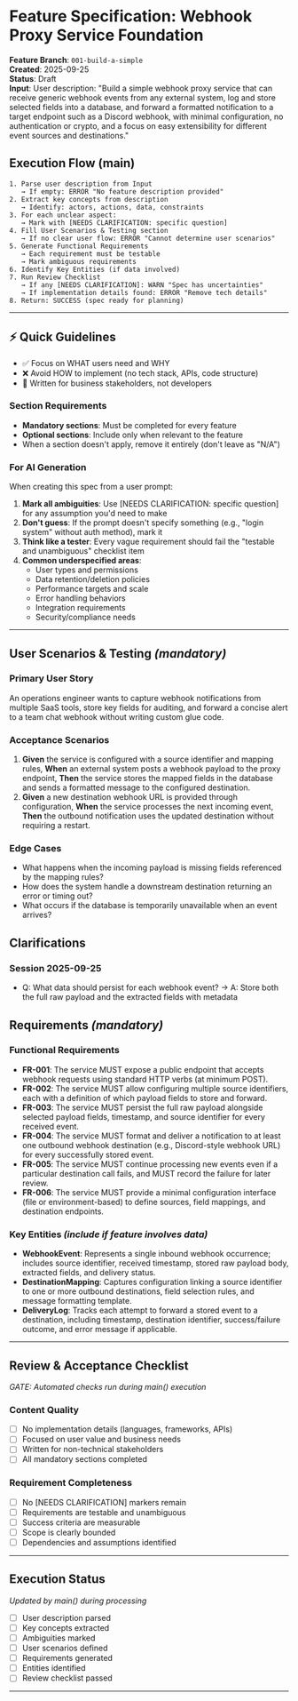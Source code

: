 # Feature Specification: Webhook Proxy Service Foundation

**Feature Branch**: `001-build-a-simple`  
**Created**: 2025-09-25  
**Status**: Draft  
**Input**: User description: "Build a simple webhook proxy service that can receive generic webhook events from any external system, log and store selected fields into a database, and forward a formatted notification to a target endpoint such as a Discord webhook, with minimal configuration, no authentication or crypto, and a focus on easy extensibility for different event sources and destinations."

## Execution Flow (main)
```
1. Parse user description from Input
   → If empty: ERROR "No feature description provided"
2. Extract key concepts from description
   → Identify: actors, actions, data, constraints
3. For each unclear aspect:
   → Mark with [NEEDS CLARIFICATION: specific question]
4. Fill User Scenarios & Testing section
   → If no clear user flow: ERROR "Cannot determine user scenarios"
5. Generate Functional Requirements
   → Each requirement must be testable
   → Mark ambiguous requirements
6. Identify Key Entities (if data involved)
7. Run Review Checklist
   → If any [NEEDS CLARIFICATION]: WARN "Spec has uncertainties"
   → If implementation details found: ERROR "Remove tech details"
8. Return: SUCCESS (spec ready for planning)
```

---

## ⚡ Quick Guidelines
- ✅ Focus on WHAT users need and WHY
- ❌ Avoid HOW to implement (no tech stack, APIs, code structure)
- 👥 Written for business stakeholders, not developers

### Section Requirements
- **Mandatory sections**: Must be completed for every feature
- **Optional sections**: Include only when relevant to the feature
- When a section doesn't apply, remove it entirely (don't leave as "N/A")

### For AI Generation
When creating this spec from a user prompt:
1. **Mark all ambiguities**: Use [NEEDS CLARIFICATION: specific question] for any assumption you'd need to make
2. **Don't guess**: If the prompt doesn't specify something (e.g., "login system" without auth method), mark it
3. **Think like a tester**: Every vague requirement should fail the "testable and unambiguous" checklist item
4. **Common underspecified areas**:
   - User types and permissions
   - Data retention/deletion policies  
   - Performance targets and scale
   - Error handling behaviors
   - Integration requirements
   - Security/compliance needs

---

## User Scenarios & Testing *(mandatory)*

### Primary User Story
An operations engineer wants to capture webhook notifications from multiple SaaS tools, store key fields for auditing, and forward a concise alert to a team chat webhook without writing custom glue code.

### Acceptance Scenarios
1. **Given** the service is configured with a source identifier and mapping rules, **When** an external system posts a webhook payload to the proxy endpoint, **Then** the service stores the mapped fields in the database and sends a formatted message to the configured destination.
2. **Given** a new destination webhook URL is provided through configuration, **When** the service processes the next incoming event, **Then** the outbound notification uses the updated destination without requiring a restart.

### Edge Cases
- What happens when the incoming payload is missing fields referenced by the mapping rules?
- How does the system handle a downstream destination returning an error or timing out?
- What occurs if the database is temporarily unavailable when an event arrives?

## Clarifications

### Session 2025-09-25
- Q: What data should persist for each webhook event? → A: Store both the full raw payload and the extracted fields with metadata

## Requirements *(mandatory)*

### Functional Requirements
- **FR-001**: The service MUST expose a public endpoint that accepts webhook requests using standard HTTP verbs (at minimum POST).
- **FR-002**: The service MUST allow configuring multiple source identifiers, each with a definition of which payload fields to store and forward.
- **FR-003**: The service MUST persist the full raw payload alongside selected payload fields, timestamp, and source identifier for every received event.
- **FR-004**: The service MUST format and deliver a notification to at least one outbound webhook destination (e.g., Discord-style webhook URL) for every successfully stored event.
- **FR-005**: The service MUST continue processing new events even if a particular destination call fails, and MUST record the failure for later review.
- **FR-006**: The service MUST provide a minimal configuration interface (file or environment-based) to define sources, field mappings, and destination endpoints.

### Key Entities *(include if feature involves data)*
- **WebhookEvent**: Represents a single inbound webhook occurrence; includes source identifier, received timestamp, stored raw payload body, extracted fields, and delivery status.
- **DestinationMapping**: Captures configuration linking a source identifier to one or more outbound destinations, field selection rules, and message formatting template.
- **DeliveryLog**: Tracks each attempt to forward a stored event to a destination, including timestamp, destination identifier, success/failure outcome, and error message if applicable.

---

## Review & Acceptance Checklist
*GATE: Automated checks run during main() execution*

### Content Quality
- [ ] No implementation details (languages, frameworks, APIs)
- [ ] Focused on user value and business needs
- [ ] Written for non-technical stakeholders
- [ ] All mandatory sections completed

### Requirement Completeness
- [ ] No [NEEDS CLARIFICATION] markers remain
- [ ] Requirements are testable and unambiguous  
- [ ] Success criteria are measurable
- [ ] Scope is clearly bounded
- [ ] Dependencies and assumptions identified

---

## Execution Status
*Updated by main() during processing*

- [ ] User description parsed
- [ ] Key concepts extracted
- [ ] Ambiguities marked
- [ ] User scenarios defined
- [ ] Requirements generated
- [ ] Entities identified
- [ ] Review checklist passed

---
